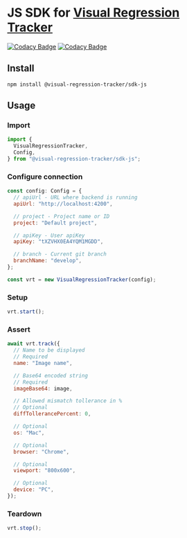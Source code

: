 # JS SDK for [Visual Regression Tracker](https://github.com/Visual-Regression-Tracker/Visual-Regression-Tracker)

[![Codacy Badge](https://app.codacy.com/project/badge/Coverage/b6796a5b10954c69a2151b118e44a5af)](https://www.codacy.com/gh/Visual-Regression-Tracker/sdk-js?utm_source=github.com&utm_medium=referral&utm_content=Visual-Regression-Tracker/sdk-js&utm_campaign=Badge_Coverage)
[![Codacy Badge](https://api.codacy.com/project/badge/Grade/b9a9e660b0e14c6c9fb38c7cf09ab16c)](https://app.codacy.com/gh/Visual-Regression-Tracker/sdk-js?utm_source=github.com&utm_medium=referral&utm_content=Visual-Regression-Tracker/sdk-js&utm_campaign=Badge_Grade_Dashboard)

## Install

`npm install @visual-regression-tracker/sdk-js`

## Usage

### Import

```js
import {
  VisualRegressionTracker,
  Config,
} from "@visual-regression-tracker/sdk-js";
```

### Configure connection

```js
const config: Config = {
  // apiUrl - URL where backend is running
  apiUrl: "http://localhost:4200",

  // project - Project name or ID
  project: "Default project",

  // apiKey - User apiKey
  apiKey: "tXZVHX0EA4YQM1MGDD",

  // branch - Current git branch
  branchName: "develop",
};

const vrt = new VisualRegressionTracker(config);
```

### Setup

```js
vrt.start();
```

### Assert

```js
await vrt.track({
  // Name to be displayed
  // Required
  name: "Image name",

  // Base64 encoded string
  // Required
  imageBase64: image,

  // Allowed mismatch tollerance in %
  // Optional
  diffTollerancePercent: 0,

  // Optional
  os: "Mac",

  // Optional
  browser: "Chrome",

  // Optional
  viewport: "800x600",

  // Optional
  device: "PC",
});
```

### Teardown

```js
vrt.stop();
```
